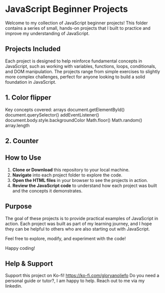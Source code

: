 # JavaScript Beginner Projects

Welcome to my collection of JavaScript beginner projects! This folder contains a series of small, hands-on projects that I built to practice and improve my understanding of JavaScript.

## Projects Included

Each project is designed to help reinforce fundamental concepts in JavaScript, such as working with variables, functions, loops, conditionals, and DOM manipulation. The projects range from simple exercises to slightly more complex challenges, perfect for anyone looking to build a solid foundation in JavaScript.
## 1. Color flipper
Key concepts covered:
arrays
document.getElementById()
document.querySelector()
addEventListener()
document.body.style.backgroundColor
Math.floor()
Math.random()
array.length
## 2. Counter

## How to Use

1. **Clone or Download** this repository to your local machine.
2. **Navigate** into each project folder to explore the code.
3. **Open the HTML files** in your browser to see the projects in action.
4. **Review the JavaScript code** to understand how each project was built and the concepts it demonstrates.

## Purpose

The goal of these projects is to provide practical examples of JavaScript in action. Each project was built as part of my learning journey, and I hope they can be helpful to others who are also starting out with JavaScript.

Feel free to explore, modify, and experiment with the code!

Happy coding!

## Help & Support
Support this project on Ko-fi! https://ko-fi.com/gloryanoliefo
Do you need a personal guide or tutor?, I am happy to help. Reach out to me via my linkedin.
